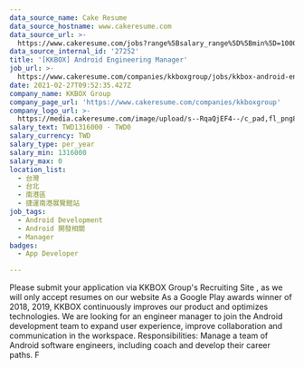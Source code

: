 ```yaml
---
data_source_name: Cake Resume
data_source_hostname: www.cakeresume.com
data_source_url: >-
  https://www.cakeresume.com/jobs?range%5Bsalary_range%5D%5Bmin%5D=1000000&refinementList%5Bprofession%5D%5B0%5D=tech_android-development&refinementList%5Bprofession%5D%5B1%5D=tech_ios-development
data_source_internal_id: '27252'
title: '[KKBOX] Android Engineering Manager'
job_url: >-
  https://www.cakeresume.com/companies/kkboxgroup/jobs/kkbox-android-engineering-manager
date: 2021-02-27T09:52:35.427Z
company_name: KKBOX Group
company_page_url: 'https://www.cakeresume.com/companies/kkboxgroup'
company_logo_url: >-
  https://media.cakeresume.com/image/upload/s--RqaQjEF4--/c_pad,fl_png8,h_200,w_200/v1604375754/f9qlpok430hwd4k1zx95.png
salary_text: TWD1316000 - TWD0
salary_currency: TWD
salary_type: per_year
salary_min: 1316000
salary_max: 0
location_list:
  - 台灣
  - 台北
  - 南港區
  - 捷運南港展覽館站
job_tags:
  - Android Development
  - Android 開發相關
  - Manager
badges:
  - App Developer

---
```


Please submit your application via KKBOX Group's Recruiting Site , as we will only accept resumes on our website As a Google Play awards winner of 2018, 2019, KKBOX continuously improves our product and optimizes technologies. We are looking for an engineer manager to join the Android development team to expand user experience, improve collaboration and communication in the workspace. Responsibilities: Manage a team of Android software engineers, including coach and develop their career paths. F